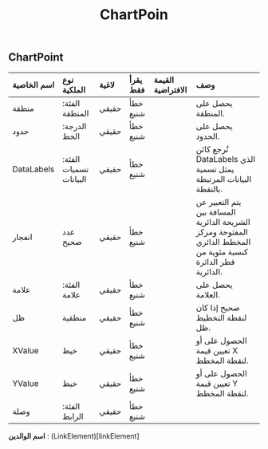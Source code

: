 ﻿---
title: ChartPoin
second_title: Aspose.Cells Cloud Documen
type: docs
url: /ar/specification/model/chartpoint/
description: "Aspose.Cells مواصفات النموذج السحابي: ChartPoint. تعامل بسهولة مع Excel ومستندات جداول البيانات الأخرى التي تحتوي على ميزات مثل الفتح والتوليد والتحرير والتقسيم والدمج والمقارنة والتحويل"
weight: 50
---
## **ChartPoint**

 

| اسم الخاصية| نوع الملكية| لاغية| يقرأ فقط| القيمة الافتراضية| وصف|
|:- |:- |:- |:- |:- |:- |
| منطقة| الفئة: المنطقة| حقيقي| خطأ شنيع|| يحصل على المنطقة.|
| حدود| الدرجة: الخط| حقيقي| خطأ شنيع|| يحصل على الحدود.|
| DataLabels| الفئة: تسميات البيانات| حقيقي| خطأ شنيع|| تُرجع كائن DataLabels الذي يمثل تسمية البيانات المرتبطة بالنقطة.|
| انفجار| عدد صحيح| حقيقي| خطأ شنيع|| يتم التعبير عن المسافة بين الشريحة الدائرية المفتوحة ومركز المخطط الدائري كنسبة مئوية من قطر الدائرة الدائرية.|
| علامة| الفئة: علامة| حقيقي| خطأ شنيع|| يحصل على العلامة.|
| ظل| منطقية| حقيقي| خطأ شنيع|| صحيح إذا كان لنقطة التخطيط ظل.|
| XValue| خيط| حقيقي| خطأ شنيع|| الحصول على أو تعيين قيمة X لنقطة المخطط.|
| YValue| خيط| حقيقي| خطأ شنيع|| الحصول على أو تعيين قيمة Y لنقطة المخطط.|
| وصلة| الفئة: الرابط| حقيقي| خطأ شنيع|||

**اسم الوالدين** : (LinkElement)[linkElement]